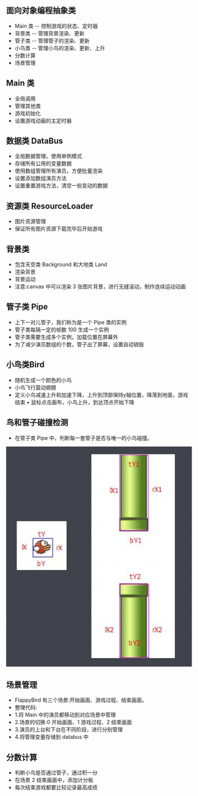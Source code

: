 
## 面向对象编程抽象类

* Main 类 -- 控制游戏的状态、定时器
* 背景类 -- 管理背景渲染、更新
* 管子类 -- 管理管子的渲染、更新
* 小鸟类 -- 管理小鸟的渲染、更新、上升
* 分数计算 
* 场景管理

## Main 类

* 全局调用
* 管理其他类
* 游戏初始化
* 设置游戏动画的主定时器

## 数据类 DataBus

* 全局数据管理，使用单例模式
* 存储所有公用的变量数据
* 使用数组管理所有演员，方便批量渲染
* 设置添加数组演员方法
* 设置重置游戏方法，清空一些变动的数据

## 资源类 ResourceLoader

* 图片资源管理
* 保证所有图片资源下载完毕后开始游戏

## 背景类

* 包含天空类 Background 和大地类 Land
* 渲染背景
* 背景运动
* 注意:canvas 中可以渲染 3 张图片背景，进行无缝滚动，制作连续运动动画

## 管子类 Pipe
* 上下一对儿管子，我们称为是一个 Pipe 类的实例
* 管子类每隔一定的帧数 100 生成一个实例
* 管子类需要生成多个实例，加载位置在屏幕外
* 为了减少演员数组的个数，管子出了屏幕，设置自动销毁

## 小鸟类Bird
* 随机生成一个颜色的小鸟
* 小鸟飞行震动翅膀
* 定义小鸟减速上升和加速下降，上升到顶部保持y轴位置，降落到地面，游戏结束 • 鼠标点击画布，小鸟上升，到达顶点开始下降

## 鸟和管子碰撞检测
* 在管子类 Pipe 中，判断每一套管子是否与唯一的小鸟碰撞。

![碰撞检测](images/check_collision.png)

## 场景管理
* FlappyBird 有三个场景:开始画面、游戏过程、结束画面。
* 整理代码:
* 1.将 Main 中的演员都移动到对应场景中管理
* 2.场景的切换:0 开始画面、1 游戏过程、2 结束画面
* 3.演员的上台和下台在不同阶段，进行分别管理 
* 4.将管理变量存储到 databus 中

## 分数计算
* 判断小鸟是否通过管子，通过积一分 
* 在场景 2 结束画面中，添加计分板 
* 每次结束游戏都要比较记录最高成绩
